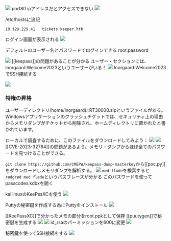 ![](/images/20230816183321.png)
port80 ipアドレスだとアクセスできない
![](/images/20230816183419.png)

/etc/hostsに追記
```
10.129.229.41   tickets.keeper.htb
```

ログイン画面が表示される
![](/images/20230816184827.png)

デフォルトのユーザー名とパスワードでログインできる
root:password

![](/images/20230816210850.png)
[[keepass]]の問題があることが分かる
ユーザー・セクションには、lnorgaard:Welcome2023というユーザーがいる！
![](/images/20230816211229.png)
lnorgaard:Welcome2023でSSH接続する

![](/images/20230816211904.png)
### 特権の昇格
ユーザーディレクトリ/home/lnorgaardにRT30000.zipというファイルがある。Windowsアプリケーションのクラッシュチケットでは、セキュリティ上の理由からメモリダンプがチケットから削除され、ホームディレクトリに置かれたと書かれています。

ローカルで調査するために、このファイルをダウンロードしてみよう：
![](/images/20230816212528.png)
![](/images/20230816212605.png)
[[CVE-2023-32784]]の問題があるよう。メモリ・ダンプからほぼ全てのパスワードを見つけることができる。

`git clone https://github.com/CMEPW/keepass-dump-masterkey`から[[poc.py]]をダウンロードしメモリダンプを解析する。
![](/images/20230816213325.png)
`med flode`を検索すると
`rødgrød med fløde`というパスフレーズが分かる
このパスワードを使ってpasscodex.kdbxを開く

kalilinuxのKeePssXCを使う
![](/images/20230816213846.png)

Puttyの秘密鍵を作成する為にPuttyをインストール
![](/images/20230816214145.png)

[[KeePassXC]]で分かったメモの部分をroot.ppkとして保存
[[puutygen]]で秘密鍵を生成する
![](/images/20230816214447.png)
![](/images/20230816214514.png)
id_rsaのパーミッションを600に変更
![](/images/20230816214609.png)

秘密鍵を使ってSSH接続をする
![](/images/20230816214710.png)

